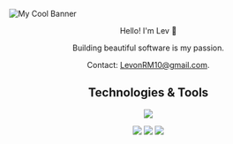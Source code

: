 ![My Cool Banner](https://github.com/LevonAr/LevonAr/blob/main/assets/Levon.gif)

<p align='center'>Hello! I'm Lev 🙂</p>

<p align='center'>Building beautiful software is my passion.</p>

<p align='center'> Contact: <a href="mailto:LevonRM10@gmail.com">LevonRM10@gmail.com</a>. </p>

<div align='center'>

## Technologies & Tools

![](https://img.shields.io/badge/Javascript-Language-informational?style=for-the-badge&logo=javascript&logoColor=white&color=2bbc8a)  

![](https://img.shields.io/badge/React-Tool-informational?style=for-the-badge&logo=react&logoColor=white&color=2bbc8a)
![](https://img.shields.io/badge/Vue-Tool-informational?style=for-the-badge&logo=vue.js&logoColor=white&color=2bbc8a)
![](https://img.shields.io/badge/Node-Tool-informational?style=for-the-badge&logo=node.js&logoColor=white&color=2bbc8a)
</div>
